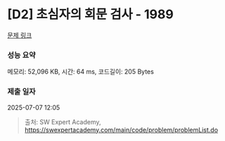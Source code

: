 # [D2] 초심자의 회문 검사 - 1989 

[문제 링크](https://swexpertacademy.com/main/code/problem/problemDetail.do?contestProbId=AV5PyTLqAf4DFAUq) 

### 성능 요약

메모리: 52,096 KB, 시간: 64 ms, 코드길이: 205 Bytes

### 제출 일자

2025-07-07 12:05



> 출처: SW Expert Academy, https://swexpertacademy.com/main/code/problem/problemList.do